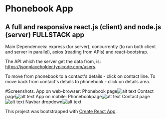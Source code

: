 # Phonebook App
## A full and responsive react.js (client) and node.js (server) FULLSTACK app

Main Dependenceis: express (for server), concurrently (to run both client and server in parallel), axios (reading from APIs) and react-bootstrap.

The API which the server get the data from, is: https://jsonplaceholder.typicode.com/users.

To move from phonebook to a contact's details - click on contact line.
To move back from contact's details to phonebook - click on details area.

#Screenshots.
App on web-browser:
Phonebook page![alt text](https://github.com/BarJan/phonebook-app/blob/master/public/images/web-browser-phonebook.png)
Contact page![alt text](https://github.com/BarJan/phonebook-app/blob/master/public/images/web-browser-contact.png)
App on mobile:
Phonebookpage![alt text](https://github.com/BarJan/phonebook-app/blob/master/public/images/mobile-phonebook.png)
Contact page![alt text](https://github.com/BarJan/phonebook-app/blob/master/public/images/mobile-contact.png)
Navbar dropdown![alt text](https://github.com/BarJan/phonebook-app/blob/master/public/images/mobile-navbar.png)

This project was bootstrapped with [Create React App](https://github.com/facebook/create-react-app).
